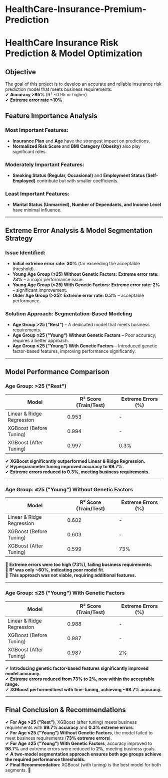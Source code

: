 # HealthCare-Insurance-Premium-Prediction

# HealthCare Insurance Risk Prediction & Model Optimization  

## **Objective**  
The goal of this project is to develop an accurate and reliable insurance risk prediction model that meets business requirements:  
✔ **Accuracy >95%** (R² ~0.95 or higher)  
✔ **Extreme error rate ≤10%**  

## **Feature Importance Analysis**  
### **Most Important Features:**  
- **Insurance Plan** and **Age** have the strongest impact on predictions.  
- **Normalized Risk Score** and **BMI Category (Obesity)** also play significant roles.  

### **Moderately Important Features:**  
- **Smoking Status (Regular, Occasional)** and **Employment Status (Self-Employed)** contribute but with smaller coefficients.  

### **Least Important Features:**  
- **Marital Status (Unmarried), Number of Dependants, and Income Level** have minimal influence.  

---

## **Extreme Error Analysis & Model Segmentation Strategy**  
### **Issue Identified:**  
- **Initial extreme error rate:** **30%** (far exceeding the acceptable threshold).  
- **Young Age Group (≤25) Without Genetic Factors:** **Extreme error rate: 73%** – a major performance issue.  
- **Young Age Group (≤25) With Genetic Factors:** **Extreme error rate: 2%** – significant improvement.  
- **Older Age Group (>25):** **Extreme error rate: 0.3%** – acceptable performance.  

### **Solution Approach: Segmentation-Based Modeling**  
- **Age Group >25 ("Rest")** – A dedicated model that meets business requirements.  
- **Age Group ≤25 ("Young") Without Genetic Factors** – Poor accuracy; requires a better approach.  
- **Age Group ≤25 ("Young") With Genetic Factors** – Introduced genetic factor-based features, improving performance significantly.  

---

## **Model Performance Comparison**  

### **Age Group: >25 ("Rest")**  

| Model                         | R² Score (Train/Test) | Extreme Errors (%) |
|--------------------------------|-----------------------|--------------------|
| Linear & Ridge Regression      | 0.953                 | -                  |
| XGBoost (Before Tuning)        | 0.994                 | -                  |
| XGBoost (After Tuning)         | 0.997                 | 0.3%               |

✔ **XGBoost significantly outperformed Linear & Ridge Regression.**  
✔ **Hyperparameter tuning improved accuracy to 99.7%.**  
✔ **Extreme errors reduced to 0.3%, meeting business requirements.**  

---

### **Age Group: ≤25 ("Young") Without Genetic Factors**  

| Model                         | R² Score (Train/Test) | Extreme Errors (%) |
|--------------------------------|-----------------------|--------------------|
| Linear & Ridge Regression      | 0.602                 | -                  |
| XGBoost (Before Tuning)        | 0.603                 | -                  |
| XGBoost (After Tuning)         | 0.599                 | 73%                |

🚨 **Extreme errors were too high (73%), failing business requirements.**  
🚨 **R² was only ~60%, indicating poor model fit.**  
🚨 **This approach was not viable, requiring additional features.**  

---

### **Age Group: ≤25 ("Young") With Genetic Factors**  

| Model                         | R² Score (Train/Test) | Extreme Errors (%) |
|--------------------------------|-----------------------|--------------------|
| Linear & Ridge Regression      | 0.988                 | -                  |
| XGBoost (Before Tuning)        | 0.987                 | -                  |
| XGBoost (After Tuning)         | 0.987                 | 2%                 |

✔ **Introducing genetic factor-based features significantly improved model accuracy.**  
✔ **Extreme errors reduced from 73% to 2%, now within the acceptable range.**  
✔ **XGBoost performed best with fine-tuning, achieving ~98.7% accuracy.**  

---

## **Final Conclusion & Recommendations**  
✔ **For Age >25 ("Rest")**, XGBoost (after tuning) meets business requirements with **99.7% accuracy** and **0.3% extreme errors**.  
✔ **For Age ≤25 ("Young") Without Genetic Factors**, the model failed to meet business requirements (**73% extreme errors**).  
✔ **For Age ≤25 ("Young") With Genetic Factors**, accuracy improved to **98.7%** and extreme errors were reduced to **2%**, meeting business goals.  
✔ **A two-model segmentation approach ensures both age groups achieve the required performance thresholds.**  
✔ **Final Recommendation:** XGBoost (with tuning) is the best model for both segments. 🚀  
